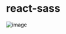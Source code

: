 # react-sass

![image](https://user-images.githubusercontent.com/43735003/188323138-20e872d1-021d-494e-a0e9-ff9f84a8c834.png)
